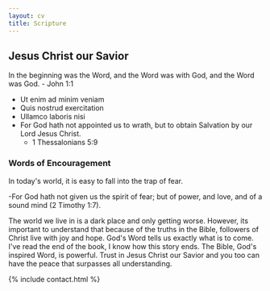 ```yaml
---
layout: cv
title: Scripture
---
```






## Jesus Christ our Savior

In the beginning was the Word, and the Word was with God, and the Word was God.
    - John 1:1

* Ut enim ad minim veniam
* Quis nostrud exercitation
* Ullamco laboris nisi
* For God hath not appointed us to wrath, but to obtain Salvation by our Lord Jesus Christ.
    - 1 Thessalonians 5:9

### Words of Encouragement

In today's world, it is easy to fall into the trap of fear. 
    
-For God hath not given us the spirit of fear; but of power, and love, and of a sound mind (2 Timothy 1:7). 
    
The world we live in is a dark place and only getting worse. However, its important to understand that because of the truths in the Bible, followers of Christ live with joy and hope. God's Word tells us exactly what is to come. I've read the end of the book, I know how this story ends. The Bible, God's inspired Word, is powerful. Trust in Jesus Christ our Savior and you too can have the peace that surpasses all understanding. 


{% include contact.html %}